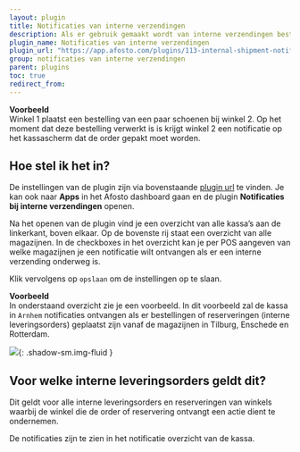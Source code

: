 ```yaml
---
layout: plugin
title: Notificaties van interne verzendingen
description: Als er gebruik gemaakt wordt van interne verzendingen bestaat er de mogelijkheid om een notificatie te ontvangen wanneer er een interne leveringsorders is geplaatst voor het filiaal waar de kassa staat waar je notificaties op wilt ontvangen.
plugin_name: Notificaties van interne verzendingen
plugin_url: "https://app.afosto.com/plugins/113-internal-shipment-notification"
group: notificaties van interne verzendingen
parent: plugins
toc: true
redirect_from:
---
```


**Voorbeeld**  
Winkel 1 plaatst een bestelling van een paar schoenen bij winkel 2.
Op het moment dat deze bestelling verwerkt is is krijgt winkel 2 een notificatie op het kassascherm dat de order gepakt moet worden. 


## Hoe stel ik het in?

De instellingen van de plugin zijn via bovenstaande [plugin url](https://app.afosto.com/plugins/113-internal-shipment-notification) te vinden.
Je kan ook naar **Apps** in het Afosto dashboard gaan en de plugin **Notificaties bij interne verzendingen** openen. 

Na het openen van de plugin vind je een overzicht van alle kassa’s aan de linkerkant, boven elkaar.
Op de bovenste rij staat een overzicht van alle magazijnen.
In de checkboxes in het overzicht kan je per POS aangeven van welke magazijnen je een notificatie wilt ontvangen als er een interne verzending onderweg is.

Klik vervolgens op `opslaan` om de instellingen op te slaan.

**Voorbeeld**  
In onderstaand overzicht zie je een voorbeeld.
In dit voorbeeld zal de kassa in `Arnhem` notificaties ontvangen als er bestellingen of reserveringen (interne leveringsorders) geplaatst zijn vanaf de magazijnen in Tilburg, Enschede en Rotterdam.

![]({{site.url}}/assets/img/pos-internal-shipment-notifications-1.png){: .shadow-sm.img-fluid }

## Voor welke interne leveringsorders geldt dit?
Dit geldt voor alle interne leveringsorders en reserveringen van winkels waarbij de winkel die de order of reservering ontvangt een actie dient te ondernemen. 

De notificaties zijn te zien in het notificatie overzicht van de kassa.


